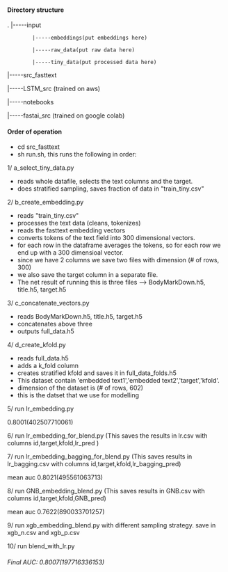 #### Directory structure
.
|-----input

            |-----embeddings(put embeddings here)

            |-----raw_data(put raw data here)

            |-----tiny_data(put processed data here)

|-----src_fasttext

|-----LSTM_src (trained on aws)

|-----notebooks

|-----fastai_src (trained on google colab)

#### Order of operation
- cd src_fasttext
- sh run.sh, this runs the following in order: 

1/ a_select_tiny_data.py 
- reads whole datafile, selects the text columns and the target.
- does stratified sampling, saves fraction of data in "train_tiny.csv"

2/ b_create_embedding.py
- reads "train_tiny.csv"
- processes the text data (cleans, tokenizes)
- reads the fasttext embedding vectors
- converts tokens of the text field into 300 dimensional vectors.
- for each row in the dataframe averages the tokens, so for each row
we end up with a 300 dimensioal vector.
- since we have 2 columns we save two files with dimension (# of rows, 300)
- we also save the target column in a separate file.
- The net result of running this is three files --> BodyMarkDown.h5, title.h5, target.h5

3/ c_concatenate_vectors.py

- reads BodyMarkDown.h5, title.h5, target.h5
- concatenates above three  
- outputs full_data.h5

4/ d_create_kfold.py

- reads full_data.h5
- adds a k_fold column
- creates stratified kfold and saves it in full_data_folds.h5
- This dataset contain 'embedded text1','embedded text2','target','kfold'.
- dimension of the dataset is (# of rows, 602)
- this is the datset that we use for modelling 

5/ run lr_embedding.py

0.8001(402507710061)

6/ run lr_embedding_for_blend.py (This saves the results in lr.csv with columns id,target,kfold,lr_pred )

7/ run lr_embedding_bagging_for_blend.py (This saves results in lr_bagging.csv with columns id,target,kfold,lr_bagging_pred)

mean auc 0.8021(495561063713)

8/ run GNB_embedding_blend.py (This saves results in GNB.csv with columns id,target,kfold,GNB_pred)

mean auc 0.7622(890033701257)

9/ run xgb_embedding_blend.py with different sampling strategy. save in xgb_n.csv and xgb_p.csv

10/ run blend_with_lr.py
###### Final AUC: 0.8007(197716336153)